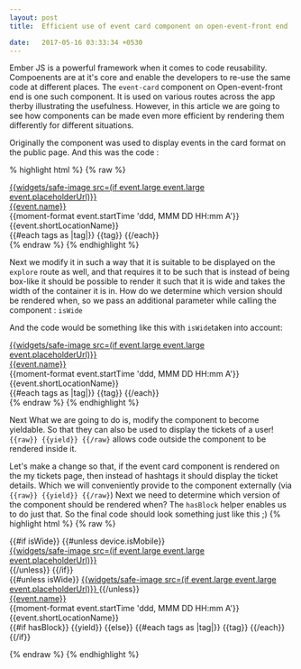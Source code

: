 ```yaml
---
layout: post
title:  Efficient use of event card component on open-event-front end

date:   2017-05-16 03:33:34 +0530
---
```


Ember JS is a powerful framework when it comes to code reusability. Compoenents are at it's core and enable the developers to re-use the same code at different places.
The `event-card` component on Open-event-front end is one such component. It is used on various routes across the app therby illustrating the usefulness. However, in this article we are going to see how components can be made even more efficient by rendering them differently for different situations.

Originally the component was used to display events in the card format on the public page.
And this was the code :

% highlight html %}
{% raw %}
<div class="ui fluid event card">
  <a class="image" href="{{href-to 'public' event.identifier}}">
    {{widgets/safe-image src=(if event.large event.large event.placeholderUrl)}}
  </a>
  <div class="content">
    <a class="header" href="{{href-to 'public' event.identifier}}">
      <span>{{event.name}}</span>
    </a>
    <div class="meta">
      <span class="date">
        {{moment-format event.startTime 'ddd, MMM DD HH:mm A'}}
      </span>
    </div>
    <div class="description">
      {{event.shortLocationName}}
    </div>
  </div>
  <div class="extra content small text">
    <span class="right floated">
      <i role="button" class="share alternate link icon" {{action shareEvent event}}></i>
    </span>
    <span>
      {{#each tags as |tag|}}
        <a>{{tag}}</a>
      {{/each}}
    </span>
  </div>
</div>
{% endraw %}
{% endhighlight %}

Next we modify it in such a way that it is suitable to be displayed on the `explore` route as well, and that requires it to be such that is instead of being box-like it should be possible to render it such that it is wide and takes the width of the container it is in. 
How do we determine which version should be rendered when, so we pass an additional parameter while calling the component : `isWide` 

And the code would be something like this with `isWide`taken into account: 
<div class="{{if isWide 'event wide ui grid row'}}">
 
<div class="ui fluid event card">
  <a class="image" href="{{href-to 'public' event.identifier}}">
    {{widgets/safe-image src=(if event.large event.large event.placeholderUrl)}}
  </a>
  <div class="content">
    <a class="header" href="{{href-to 'public' event.identifier}}">
      <span>{{event.name}}</span>
    </a>
    <div class="meta">
      <span class="date">
        {{moment-format event.startTime 'ddd, MMM DD HH:mm A'}}
      </span>
    </div>
    <div class="description">
      {{event.shortLocationName}}
    </div>
  </div>
  <div class="extra content small text">
    <span class="right floated">
      <i role="button" class="share alternate link icon" {{action shareEvent event}}></i>
    </span>
    <span>
      {{#each tags as |tag|}}
        <a>{{tag}}</a>
      {{/each}}
    </span>
  </div>
</div>
{% endraw %}
{% endhighlight %}


Next What we are going to do is, modify the component  to become yieldable. So that they can also be used to display the tickets of a user! 
`{{raw}} {{yield}} {{/raw}` allows code outside the component to be rendered inside it. 

Let's make a change so that, if the event card component is rendered on the my tickets page, then instead of hashtags it should display the ticket details. Which we will conveniently provide to the component externally (via `{{raw}} {{yield}} {{/raw}`)
Next we need to determine which version of the component should be rendered when?
The `hasBlock` helper enables us to do just that.
So the final code should look something just like this ;) 
{% highlight html %}
{% raw %}
<div class="{{if isWide 'event wide ui grid row'}}">
  {{#if isWide}}
    {{#unless device.isMobile}}
      <div class="ui card three wide computer six wide tablet column">
        <a class="image" href="{{href-to 'public' event.identifier}}">
          {{widgets/safe-image src=(if event.large event.large event.placeholderUrl)}}
        </a>
      </div>
    {{/unless}}
  {{/if}}
  <div class="ui card {{unless isWide 'event fluid' 'thirteen wide computer ten wide tablet sixteen wide mobile column'}}">
    {{#unless isWide}}
      <a class="image" href="{{href-to 'public' event.identifier}}">
        {{widgets/safe-image src=(if event.large event.large event.placeholderUrl)}}
      </a>
    {{/unless}}
    <div class="main content">
      <a class="header" href="{{href-to 'public' event.identifier}}">
        <span>{{event.name}}</span>
      </a>
      <div class="meta">
        <span class="date">
          {{moment-format event.startTime 'ddd, MMM DD HH:mm A'}}
        </span>
      </div>
      <div class="description">
        {{event.shortLocationName}}
      </div>
    </div>
    <div class="extra content small text">
      <span class="right floated">
        <i role="button" class="share alternate link icon" {{action shareEvent event}}></i>
      </span>
      <span>
        {{#if hasBlock}}
          {{yield}}
        {{else}}
          {{#each tags as |tag|}}
            <a>{{tag}}</a>
          {{/each}}
        {{/if}}
      </span>
    </div>
  </div>
</div>

{% endraw %}
{% endhighlight %}

